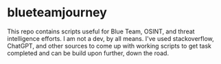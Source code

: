 # blueteamjourney
This repo contains scripts useful for Blue Team, OSINT, and threat intelligence efforts. I am not a dev, by all means. I've used stackoverflow, ChatGPT, and other sources to come up with working scripts to get task completed and can be build upon further, down the road.
